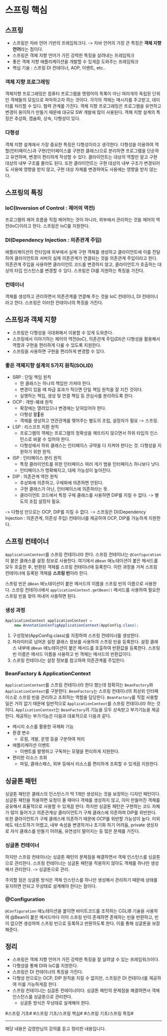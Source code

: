# 스프링 핵심
## 스프링
- 스프링은 자바 언어 기반의 프레임워크다. -> 자바 언어의 가장 큰 특징은 **객체 지향 언어**라는 점이다.
- 스프링은 객체 지향 언어가 가진 강력한 특징을 살려내는 프레임워크
- 좋은 객체 지향 애플리케이션을 개발할 수 있게끔 도와주는 프레임워크
- 핵심 기술 : 스프링 DI 컨테이너, AOP, 이벤트, etc..

### 객체 지향 프로그래밍
객체지향 프로그래밍은 컴퓨터 프로그램을 명령어의 목록이 아닌 여러개의 독립된 단위인 객체들의 모임으로 파악하고자 하는 것이다. 각각의 객체는 메시지를 주고받고, 데이터를 처리할 수 있다. 협력 관계를 가진다.
객체 지향 프로그래밍은 프로그램을 유연하고 변경이 용이하기 만들기 때문에 대규모 SW 개발에 많이 사용된다.
객체 지향 설계의 특징은 추상화, 캡슐화, 상속, 다형성이 있다. 

### 다형성
객체 지향 설계에서 가장 중요한 특징은 다형성이라고 생각한다. 
다형성을 이용하여 역할(인터페이스)과 구현(인터페이스를 구현한 클래스)으로 분리하면 프로그램을 단순하고 유연하며, 변경이 편리하게 작성할 수 있다. 클라이언트는 대상의 역할만 알고 구현 대상의 내부 구조를 몰라도 된다. 또한 클라이언트는 구현 대상의 내부 구조가 변경되어도 사용에 영향을 받지 않고, 구현 대상 자체를 변경하여도 사용에는 영향을 받지 않는다.




## 스프링의 특징
### IoC(Inversion of Control : 제어의 역전)
프로그램의 제어 흐름을 직접 제어하는 것이 아니라, 외부에서 관리하는 것을 제어의 역전(IoC)이라고 한다. 스프링은 IoC를 지원한다.

### DI(Dependency Injection : 의존관계 주입)
애플리케이션의 런타임에 외부에서 실제 구현 객체를 생성하고 클라이언트에 이를 전달하여 클라이언트와 서버의 실제 의존관계가 연결되는 것을 의존관계 주입이라고 한다. 의존관계 주입을 사용하면 클라이언트 코드를 변경하지 않고, 클라이언트가 호출하는 대상의 타입 인스턴스를 변경할 수 있다. 스프링은 DI를 지원하는 특징을 가진다.

### 컨테이너
객체를 생성하고 관리하면서 의존관계를 연결해 주는 것을 IoC 컨테이너, DI 컨테이너라고 한다. 스프링은 이러한 컨테이너의 특징을 가진다.




## 스프링과 객체 지향
- 스프링은 다형성을 극대화해서 이용할 수 있게 도와준다.
- 스프링에서 이야기하는 제어의 역전(IoC), 의존관계 주입(DI)은 다형성을 활용해서 역할과 구현을 편리하게 다룰 수 있도록 지원한다.
- 스프링을 사용하면 구현을 편리하게 변경할 수 있다.


### 좋은 객체지향 설계의 5가지 원칙(SOLID)
- SRP : 단일 책임 원칙
	- 한 클래스는 하나의 책임만 가져야 한다.
	- 변경이 있을 때 파급 효과가 적으면 단일 책임 원칙을 잘 지킨 것이다.
	- 실행하는 책임, 생성 및 연결 책임 등 관심사를 분리하도록 한다.
- OCP : 개방-폐쇄 원칙
	- 확장에는 열려있으나 변경에는 닫혀있어야 한다.
	- 다형성 활용
	- 객체를 생성하고 연관관계를 맺어주는 별도의 조립, 설정자가 필요 -> 스프링.
- LSP : 리스코프 치환 원칙
	- 프로그램의 객체는 프로그램의 정확성을 깨뜨리지 않으면서 하위 타입의 인스턴스로 바꿀 수 있어야 한다.
	- 다형성에서 하위 클래스는 인터페이스 규약을 다 지켜야 한다는 것. 다형성을 지원하기 위한 원칙.
- ISP : 인터페이스 분리 원칙
	- 특정 클라이언트를 위한 인터페이스 여러 개가 범용 인터페이스 하나보다 낫다.
	- 인터페이스가 명확해지고, 대체 가능성이 높아진다.
- DIP : 의존관계 역전 원칙
	- 추상화에 의존하고, 구체화에 의존하면 안된다.
	- 구현 클래스가 아닌, 인터페이스에 의존하라는 뜻.
	- 클라이언트 코드에서 특정 구체 클래스를 사용하면 DIP를 지킬 수 없다. -> 별도의 조립 설정자 필요.

-> 다형성 만으로는 OCP, DIP를 지킬 수 없다.
-> 스프링은 DI(Dependency Injection : 의존관계, 의존성 주입) 컨테이너를 제공하여 OCP, DIP를 가능하게 지원한다.




## 스프링 컨테이너
`ApplicationContext`를 스프링 컨테이너라 한다. 스프링 컨테이너는 `@Configuration`이 붙은 클래스를 설정 정보로 사용한다. 여기에서 `@Bean` 애노테이션이 붙은 메서드를 모두 호출한 후, 반환된 객체를 스프링 컨테이너에 등록한다. 이런 과정을 거쳐 스프링 컨테이너에 등록된 객체를 **스프링 빈**이라 한다.

스프링 빈은 `@Bean` 애노테이션이 붙은 메서드의 이름을 스프링 빈의 이름으로 사용한다. 스프링 컨테이너에서 `applicationContext.getBean()` 메서드를 사용하여 필요한 스프링 빈을 찾아 꺼내어 사용하면 된다.


### 생성 과정
```java
ApplicationContext applicationContext = 
	new AnnotationConfigApplicationContext(AppConfig.class);
```
1. 구성정보(AppConfig.class)를 지정하여 스프링 컨테이너를 생성한다.
2. 파라미터로 넘어온 설정 클래스 정보를 사용하여 스프링 빈을 등록한다. 설정 클래스 내부에 `@Bean` 애노테이션이 붙은 메서드를 호출하여 반환값을 등록한다. 스프링 빈 이름은 메서드 이름을 사용하고 빈 객체는 메서드의 반환값이다.
3. 스프링 컨테이너는 설정 정보를 참고하여 의존관계를 주입한다.


### BeanFactory & ApplicationContext
`ApplicationContext`를 스프링 컨테이너라 한다 했는데 정확히는 `BeanFactory`와 `ApplicationContext`를 구분한다. `BeanFactory`는 스프링 컨테이너의 최상위 인터페이스로 스프링 빈을 관리하고 조회하는 역할을 담당한다. `BeanFactory`를 직접 사용할 일은 거의 없기 때문에 일반적으로 `ApplicationContext`를 스프링 컨테이너라 하는 것이다. `ApplicationContext`는 `BeanFactory`의 기능을 모두 상속받고 부가기능을 제공한다. 제공하는 부가기능은 다음과 대표적으로 다음과 같다.

- 메시지 소스를 활용한 국제화 기능
- 환경 변수
	- 로컬, 개발, 운영 등을 구분하여 처리
- 애플리케이션 이벤트
	- 이벤트를 발행하고 구독하는 모델을 편리하게 지원한다.
- 편리한 리소스 조회
	- 파일, 클래스패스, 외부 등에서 리소스를 편리하게 조회할 수 있게끔 지원한다.



## 싱글톤 패턴
싱글톤 패턴은 클래스의 인스턴스가 딱 1개만 생성되는 것을 보장하는 디자인 패턴이다. 싱글톤 패턴을 적용하면 요청이 올 때마다 객체를 생성하지 않고, 이미 만들어진 객체를 공유해서 효율적으로 사용할 수 있게끔 한다. 하지만 싱글톤 패턴은 구현하는 코드 자체가 많이 들어가고 의존관계상 클라이언트가 구체 클래스에 의존하여 DIP를 위반한다. 또한 클라이언트가 구체 클래스에 의존하기 때문에 OCP를 위반할 가능성이 높다. 이외에도 테스트하기 어렵고, 내부 속성을 변경하거나 초기화 하기 어려움, private 생성자로 자식 클래스를 만들기 어려움, 유연성이 떨어지는 등 많은 문제를 가진다.

### 싱글톤 컨테이너
하지만 스프링 컨테이너는 싱글톤 패턴의 문제점을 해결하면서 객체 인스턴스를 싱글톤으로 관리한다. 스프링 컨테이너는 싱글톤 패턴을 적용하지 않아도 객체를 하나만 생성해서 관리한다. -> 싱글톤으로 관리.

주의할 점은 싱글톤 방식은 객체 인스턴스를 하나만 생성해서 관리하기 때문에 상태를 유지하면 안되고 무상태로 설계해야 한다는 점이다.


### @Configuration
`@Configuration` 애노테이션을 붙이면 바이트코드를 조작하는 CGLIB 기술을 사용하여 @Bean이 붙은 메서드마다 이미 스프링 빈이 존재하면 존재하는 빈을 반환하고, 빈이 없으면 생성하여 스프링 빈으로 등록하고 반환하도록 한다. 이를 통해 싱글톤을 보장해준다.





## 정리
- 스프링은 객체 지향 언어가 가진 강력한 특징을 잘 살려낼 수 있는 프레임워크이다.
- 다형성을 통해 DI와 IoC를 지원한다.
- 스프링은 DI 컨테이너의 특징을 가진다.
- 다형성 만으로는 OCP, DIP 원칙을 지킬 수 없지만, 스프링은 DI 컨테이너를 제공하여 이를 가능하게끔 한다.
- 스프링 컨테이너는 싱글톤 컨테이너이다. 싱글톤 패턴의 문제점을 해결하면서 객체 인스턴스를 싱글톤으로 관리한다.
	- 싱글톤 방식은 무상태로 설계해야 한다.




#스프링 기초#
#스프링 기초/스프링 핵심#
#스프링 기초/스프링 특징#

---
해당 내용은 김영한님의 강의를 듣고 정리한 내용입니다.
